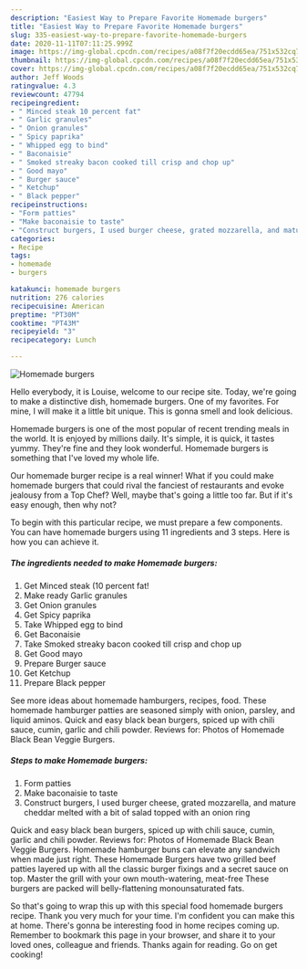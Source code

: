 ```yaml
---
description: "Easiest Way to Prepare Favorite Homemade burgers"
title: "Easiest Way to Prepare Favorite Homemade burgers"
slug: 335-easiest-way-to-prepare-favorite-homemade-burgers
date: 2020-11-11T07:11:25.999Z
image: https://img-global.cpcdn.com/recipes/a08f7f20ecdd65ea/751x532cq70/homemade-burgers-recipe-main-photo.jpg
thumbnail: https://img-global.cpcdn.com/recipes/a08f7f20ecdd65ea/751x532cq70/homemade-burgers-recipe-main-photo.jpg
cover: https://img-global.cpcdn.com/recipes/a08f7f20ecdd65ea/751x532cq70/homemade-burgers-recipe-main-photo.jpg
author: Jeff Woods
ratingvalue: 4.3
reviewcount: 47794
recipeingredient:
- " Minced steak 10 percent fat"
- " Garlic granules"
- " Onion granules"
- " Spicy paprika"
- " Whipped egg to bind"
- " Baconaisie"
- " Smoked streaky bacon cooked till crisp and chop up"
- " Good mayo"
- " Burger sauce"
- " Ketchup"
- " Black pepper"
recipeinstructions:
- "Form patties"
- "Make baconaisie to taste"
- "Construct burgers, I used burger cheese, grated mozzarella, and mature cheddar melted with a bit of salad topped with an onion ring"
categories:
- Recipe
tags:
- homemade
- burgers

katakunci: homemade burgers 
nutrition: 276 calories
recipecuisine: American
preptime: "PT30M"
cooktime: "PT43M"
recipeyield: "3"
recipecategory: Lunch

---
```



![Homemade burgers](https://img-global.cpcdn.com/recipes/a08f7f20ecdd65ea/751x532cq70/homemade-burgers-recipe-main-photo.jpg)

Hello everybody, it is Louise, welcome to our recipe site. Today, we're going to make a distinctive dish, homemade burgers. One of my favorites. For mine, I will make it a little bit unique. This is gonna smell and look delicious.

Homemade burgers is one of the most popular of recent trending meals in the world. It is enjoyed by millions daily. It's simple, it is quick, it tastes yummy. They're fine and they look wonderful. Homemade burgers is something that I've loved my whole life.

Our homemade burger recipe is a real winner! What if you could make homemade burgers that could rival the fanciest of restaurants and evoke jealousy from a Top Chef? Well, maybe that&#39;s going a little too far. But if it&#39;s easy enough, then why not?


To begin with this particular recipe, we must prepare a few components. You can have homemade burgers using 11 ingredients and 3 steps. Here is how you can achieve it.

<!--inarticleads1-->

##### The ingredients needed to make Homemade burgers:

1. Get  Minced steak (10 percent fat!
1. Make ready  Garlic granules
1. Get  Onion granules
1. Get  Spicy paprika
1. Take  Whipped egg to bind
1. Get  Baconaisie
1. Take  Smoked streaky bacon cooked till crisp and chop up
1. Get  Good mayo
1. Prepare  Burger sauce
1. Get  Ketchup
1. Prepare  Black pepper


See more ideas about homemade hamburgers, recipes, food. These homemade hamburger patties are seasoned simply with onion, parsley, and liquid aminos. Quick and easy black bean burgers, spiced up with chili sauce, cumin, garlic and chili powder. Reviews for: Photos of Homemade Black Bean Veggie Burgers. 

<!--inarticleads2-->

##### Steps to make Homemade burgers:

1. Form patties
1. Make baconaisie to taste
1. Construct burgers, I used burger cheese, grated mozzarella, and mature cheddar melted with a bit of salad topped with an onion ring


Quick and easy black bean burgers, spiced up with chili sauce, cumin, garlic and chili powder. Reviews for: Photos of Homemade Black Bean Veggie Burgers. Homemade hamburger buns can elevate any sandwich when made just right. These Homemade Burgers have two grilled beef patties layered up with all the classic burger fixings and a secret sauce on top. Master the grill with your own mouth-watering, meat-free These burgers are packed will belly-flattening monounsaturated fats. 

So that's going to wrap this up with this special food homemade burgers recipe. Thank you very much for your time. I'm confident you can make this at home. There's gonna be interesting food in home recipes coming up. Remember to bookmark this page in your browser, and share it to your loved ones, colleague and friends. Thanks again for reading. Go on get cooking!
